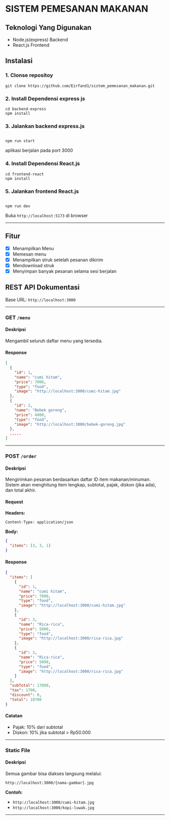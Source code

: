 # SISTEM PEMESANAN MAKANAN
## Teknologi Yang Digunakan
- Node.js(express) Backend
- React.js Frontend

## Instalasi
### 1. Clonse repositoy
```
git clone https://github.com/Eirfand1/sistem_pemesanan_makanan.git

```
### 2. Install Dependensi express js
```
cd backend-express
npm install

```

### 3. Jalankan backend express.js
```

npm run start

```
aplikasi berjalan pada port 3000

### 4. Install Dependensi React.js
```
cd frontend-react
npm install

```

### 5. Jalankan frontend React.js
```

npm run dev

```

Buka ```http://localhost:5173``` di browser

---

## Fitur
- [x] Menampilkan Menu
- [x] Memesan menu 
- [x] Menampilkan struk setelah pesanan dikirim
- [x] Mendownload struk
- [x] Menyimpan banyak pesanan selama sesi berjalan

## REST API Dokumentasi

Base URL: `http://localhost:3000`

---

### GET `/menu`

#### Deskripsi

Mengambil seluruh daftar menu yang tersedia.

#### Response

```json
[
  {
    "id": 1,
    "name": "cumi hitam",
    "price": 7000,
    "type": "food",
    "image": "http://localhost:3000/cumi-hitam.jpg"
  },
  {
    "id": 2,
    "name": "Bebek goreng",
    "price": 4000,
    "type": "food",
    "image": "http://localhost:3000/bebek-goreng.jpg"
  },
  .....
]
```

---

### POST `/order`

#### Deskripsi

Mengirimkan pesanan berdasarkan daftar ID item makanan/minuman. Sistem akan menghitung item lengkap, subtotal, pajak, diskon (jika ada), dan total akhir.

#### Request

**Headers:**

```http
Content-Type: application/json
```

**Body:**

```json
{
  "items": [3, 3, 1]
}
```

#### Response

```json
{
  "items": [
    {
      "id": 1,
      "name": "cumi hitam",
      "price": 7000,
      "type": "food",
      "image": "http://localhost:3000/cumi-hitam.jpg"
    },
    {
      "id": 3,
      "name": "Rica-rica",
      "price": 5000,
      "type": "food",
      "image": "http://localhost:3000/rica-rica.jpg"
    },
    {
      "id": 3,
      "name": "Rica-rica",
      "price": 5000,
      "type": "food",
      "image": "http://localhost:3000/rica-rica.jpg"
    }
  ],
  "subTotal": 17000,
  "tax": 1700,
  "discount": 0,
  "total": 18700
}
```

#### Catatan

* Pajak: 10% dari subtotal
* Diskon: 10% jika subtotal > Rp50.000

---

### Static File

#### Deskripsi

Semua gambar bisa diakses langsung melalui:

```
http://localhost:3000/{nama-gambar}.jpg
```

**Contoh:**

* `http://localhost:3000/cumi-hitam.jpg`
* `http://localhost:3000/kopi-luwak.jpg`

---
